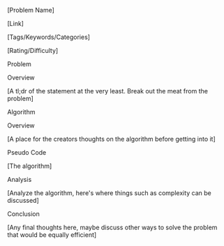 [Problem Name]

[Link]

[Tags/Keywords/Categories]

[Rating/Difficulty]

Problem

Overview

[A tl;dr of the statement at the very least. Break out the meat from the problem]

Algorithm

Overview

[A place for the creators thoughts on the algorithm before getting into it]

Pseudo Code

[The algorithm]

Analysis

[Analyze the algorithm, here's where things such as complexity can be discussed]

Conclusion

[Any final thoughts here, maybe discuss other ways to solve the problem that would be equally efficient]